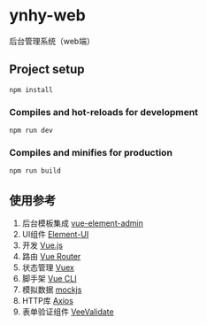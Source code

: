 # ynhy-web

后台管理系统（web端）

## Project setup
```
npm install
```

### Compiles and hot-reloads for development
```
npm run dev
```

### Compiles and minifies for production
```
npm run build
```

## 使用参考
1. 后台模板集成 [vue-element-admin](https://github.com/PanJiaChen/vue-element-admin)
2. UI组件 [Element-UI](https://element.eleme.cn/#/zh-CN)
3. 开发 [Vue.js](https://cn.vuejs.org/)
4. 路由 [Vue Router](https://router.vuejs.org/zh/guide/)
5. 状态管理 [Vuex](https://vuex.vuejs.org/zh/)
6. 脚手架 [Vue CLI](https://cli.vuejs.org/zh/)
7. 模拟数据 [mockjs](http://mockjs.com/)
8. HTTP库 [Axios](http://www.axios-js.com/zh-cn/docs/)
9. 表单验证组件 [VeeValidate](https://logaretm.github.io/vee-validate/)